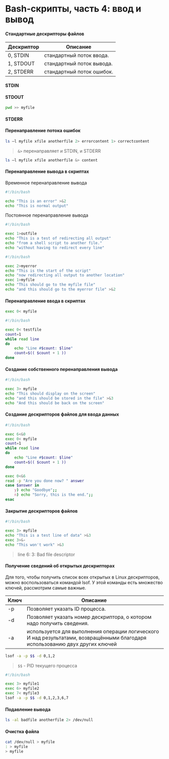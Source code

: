 # Bash-скрипты, часть 4: ввод и вывод

#### Стандартные дескрипторы файлов
| Дескриптор | Описание |
| --- | --- |
|0, STDIN | стандартный поток ввода. |
|1, STDOUT | стандартный поток вывода. |
|2, STDERR | стандартный поток ошибок. |

#### STDIN

#### STDOUT

```bash
pwd >> myfile
```

#### STDERR

#### Перенаправление потока ошибок
```bash
ls –l myfile xfile anotherfile 2> errorcontent 1> correctcontent
```
> `&>` перенаправляет и STDIN, и STDERR
```bash
ls –l myfile xfile anotherfile &> content
```

#### Перенаправление вывода в скриптах
Временное перенаправление вывода
```bash
#!/bin/bash

echo "This is an error" >&2
echo "This is normal output"
```
Постоянное перенаправление вывода
```bash
#!/bin/bash

exec 1>outfile
echo "This is a test of redirecting all output"
echo "from a shell script to another file."
echo "without having to redirect every line"
```

```bash
#!/bin/bash

exec 2>myerror
echo "This is the start of the script"
echo "now redirecting all output to another location"
exec 1>myfile
echo "This should go to the myfile file"
echo "and this should go to the myerror file" >&2
```

#### Перенаправление ввода в скриптах
```bash
exec 0< myfile
```

```bash
#!/bin/bash

exec 0< testfile
count=1
while read line
do
    echo "Line #$count: $line"
    count=$(( $count + 1 ))
done
```

#### Создание собственного перенаправления вывода
```bash
#!/bin/bash

exec 3> myfile
echo "This should display on the screen"
echo "and this should be stored in the file" >&3
echo "And this should be back on the screen"
```

#### Создание дескрипторов файлов для ввода данных
```bash
#!/bin/bash

exec 6<&0
exec 0< myfile
count=1
while read line
do
    echo "Line #$count: $line"
    count=$(( $count + 1 ))
done

exec 0<&6
read -p "Are you done now? " answer
case $answer in
    y) echo "Goodbye";;
    n) echo "Sorry, this is the end.";;
esac
```
#### Закрытие дескрипторов файлов
```bash
#!/bin/bash

exec 3> myfile
echo "This is a test line of data" >&3
exec 3>&-
echo "This won't work" >&3
```
> line 6: 3: Bad file descriptor

#### Получение сведений об открытых дескрипторах
Для того, чтобы получить список всех открытых в Linux дескрипторов, можно воспользоваться командой lsof. У этой команды есть множество ключей, рассмотрим самые важные.

| Ключ | Описание |
| --- | --- |
| -p | Позволяет указать ID процесса. |
| -d | Позволяет указать номер дескриптора, о котором надо получить сведения. |
| -a | используется для выполнения операции логического И над результатами, возвращёнными благодаря использованию двух других ключей |

```bash
lsof -a -p $$ -d 0,1,2
```
> `$$` - PID текущего процесса

```bash
#!/bin/bash

exec 3> myfile1
exec 6> myfile2
exec 7< myfile3
lsof -a -p $$ -d 0,1,2,3,6,7
```

#### Подавление вывода
```bash
ls -al badfile anotherfile 2> /dev/null
```

#### Очистка файла
```bash
cat /dev/null > myfile
: > myfile
> myfile
```
